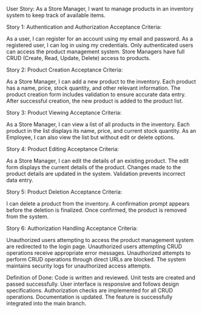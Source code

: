 
User Story: As a Store Manager, I want to manage products in an inventory system to keep track of available items.

Story 1: Authentication and Authorization
Acceptance Criteria:

As a user, I can register for an account using my email and password.
As a registered user, I can log in using my credentials.
Only authenticated users can access the product management system.
Store Managers have full CRUD (Create, Read, Update, Delete) access to products.


Story 2: Product Creation
Acceptance Criteria:

As a Store Manager, I can add a new product to the inventory.
Each product has a name, price, stock quantity, and other relevant information.
The product creation form includes validation to ensure accurate data entry.
After successful creation, the new product is added to the product list.

Story 3: Product Viewing
Acceptance Criteria:

As a Store Manager, I can view a list of all products in the inventory.
Each product in the list displays its name, price, and current stock quantity.
As an Employee, I can also view the list but without edit or delete options.

Story 4: Product Editing
Acceptance Criteria:

As a Store Manager, I can edit the details of an existing product.
The edit form displays the current details of the product.
Changes made to the product details are updated in the system.
Validation prevents incorrect data entry.

Story 5: Product Deletion
Acceptance Criteria:

I can delete a product from the inventory.
A confirmation prompt appears before the deletion is finalized.
Once confirmed, the product is removed from the system.

Story 6: Authorization Handling
Acceptance Criteria:

Unauthorized users attempting to access the product management system are redirected to the login page.
Unauthorized users attempting CRUD operations receive appropriate error messages.
Unauthorized attempts to perform CRUD operations through direct URLs are blocked.
The system maintains security logs for unauthorized access attempts.

Definition of Done:
Code is written and reviewed.
Unit tests are created and passed successfully.
User interface is responsive and follows design specifications.
Authorization checks are implemented for all CRUD operations.
Documentation is updated.
The feature is successfully integrated into the main branch.
